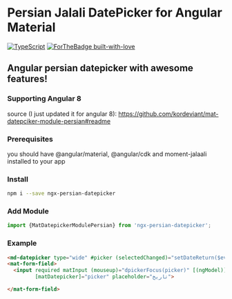 # Persian Jalali DatePicker for Angular Material
[![TypeScript](https://badges.frapsoft.com/typescript/awesome/typescript-150x33.png?v=101)](https://github.com/ellerbrock/typescript-badges/)
[![ForTheBadge built-with-love](http://ForTheBadge.com/images/badges/built-with-love.svg)](https://GitHub.com/Naereen/)

## Angular persian datepicker with awesome features!
### Supporting Angular 8

source (I just updated it for angular 8):
https://github.com/kordeviant/mat-datepciker-module-persian#readme

### Prerequisites
you should have @angular/material, @angular/cdk and moment-jalaali installed to your app

### Install
```bash
npm i --save ngx-persian-datepicker
```
### Add Module
```typescript
import {MatDatepickerModulePersian} from 'ngx-persian-datepicker';
```

### Example
```html
<md-datepicker type="wide" #picker (selectedChanged)="setDateReturn($event);"></md-datepicker>
<mat-form-field>
  <input required matInput (mouseup)="dpickerFocus(picker)" [(ngModel)]="today" (focus)="dpickerFocus(picker)" readonly
         [matDatepicker]="picker" placeholder="تاریخ">

</mat-form-field>
```

